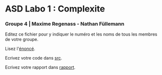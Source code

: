 # ASD Labo 1 : Complexite
### Groupe 4 | Maxime Regenass - Nathan Füllemann
Editez ce fichier pour y indiquer le numéro et les noms de tous les membres de votre groupe.

Lisez l'[énoncé](enonce). 

Ecrivez votre code dans [src](src).

Ecrivez votre rapport dans [rapport](rapport).